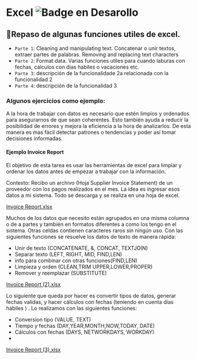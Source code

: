 # Excel ![Badge en Desarollo](https://img.shields.io/badge/STATUS-EN%20DESAROLLO-green)

## :hammer:Repaso de algunas funciones utiles de excel.

- `Parte 1`: Cleaning and manipulating text. Concatenar o unir textos, extraer partes de palabras. Removing and replacing text characters
- `Parte 2`: Format data. Varias funciones utiles para cuando laburas con fechas, calculos con dias habiles o vacaciones etc.
- `Parte 3`: descripción de la funcionalidade 2a relacionada con la funcionalidad 2
- `Parte 4`: descripción de la funcionalidad 3


### Algunos ejercicios como ejemplo:

A la hora de trabajar con datos es necesario que estén limpios y ordenados para asegurarnos de que sean coherentes. Esto también ayuda a reducir la posibilidad de errores y mejora la eficiencia a la hora de analizarlos. De esta manera es mas fácil detectar patrones o tendencias y poder así tomar decisiones informadas.

#### Ejemplo Invoice Report
El objetivo de esta tarea es usar las herramientas de excel para limpiar y ordenar los datos antes de empezar a trabajar con la información.

Contexto: Recibo un archivo (Hoja Supplier Invoice Statement) de un proveedor con los pagos realizados en el mes. La idea es ingresar esos datos a mi sistema. Todo se descarga y se realiza en una hoja de excel. 

[Invoice Report.xlsx](https://s3-us-west-2.amazonaws.com/secure.notion-static.com/106e9b8b-74d1-4ab0-a9bd-91b74a53624b/Invoice_Report.xlsx)

Muchos de los datos que necesito están agrupados en una misma columna o de a partes y también en formatos diferentes a como los tengo en el sistema. Otras celdas contienen caracteres raros sin ningún uso. Con las siguientes funciones se resuelve los datos de texto de manera rápida:

- Unir de texto (CONCATENATE, &, CONCAT, TEXTJOIN)
- Separar texto (LEFT, RIGHT, MID, FIND,LEN)
- info para combinar con otras funciones(FIND,LEN)
- Limpieza y orden (CLEAN,TRIM UPPER,LOWER,PROPER)
- Remover y reemplazar (SUBSTITUTE)

[Invoice Report (2).xlsx](https://s3-us-west-2.amazonaws.com/secure.notion-static.com/a75e61ad-43e2-4f7e-a5fb-7faf31a237e3/Invoice_Report_(2).xlsx)

Lo siguiente que queda por hacer es convertir tipos de datos, generar fechas validas, y hacer cálculos con fechas (teniendo en cuenta días hábiles ) . Lo realizamos con las siguientes funciones:

- Conversion tipo (VALUE, TEXT)
- Tiempo y fechas (DAY,YEAR,MONTH,NOW,TODAY, DATE)
- Cálculos con fechas (DAYS, NETWORKDAYS, WORKDAY)
- 

[Invoice Report (3).xlsx](https://s3-us-west-2.amazonaws.com/secure.notion-static.com/161d3b72-1d30-400f-8ddb-03a1b3d95c77/Invoice_Report_(3).xlsx)
